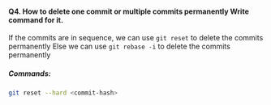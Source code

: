 #### Q4. How to delete one commit or multiple commits permanently Write command for it. 


If the commits are in sequence, we can use `git reset` to delete the commits permanently
Else we can use `git rebase -i` to delete the commits permanently

##### Commands:

```sh
git reset --hard <commit-hash>
```
